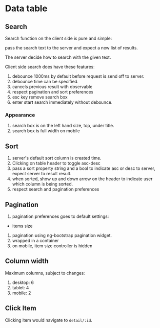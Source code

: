 # Data table

## Search

Search function on the client side is pure and simple: 

pass the search text to the server and expect a new list of results.

The server decide how to search with the given text.

Client side search does have these features:

1. debounce 1000ms by default before request is send off to server.
1. debounce time can be specified.
1. cancels previous result with observable
1. respect pagination and sort preferences
1. esc key remove search box
1. enter start search immediately without debounce.

### Appearance

1. search box is on the left hand size, top, under title.
1. search box is full width on mobile
 
## Sort
1. server's default sort column is created time.
1. Clicking on table header to toggle asc-desc
1. pass a sort property string and a bool to indicate asc or desc to server, expect server to result result.
1. when sorted, show up and down arrow on the header to indicate user which column is being sorted. 
1. respect search and pagination preferences

## Pagination

1. pagination preferences goes to default settings: 
  * items size
1. pagination using ng-bootstrap pagination widget.
1. wrapped in a container
1. on mobile, item size controller is hidden


## Column width

Maximum columns, subject to changes:
1. desktop: 6
1. tablet: 4
1. mobile: 2

## Click Item

Clicking item would navigate to `detail/:id`.
